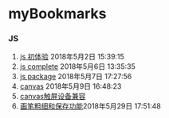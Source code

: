 # myBookmarks
### JS

1. [js 初体验](https://irwenjing.github.io/myBookmarks/js/key/index.html) 2018年5月2日 15:39:15
2. [js complete](https://irwenjing.github.io/myBookmarks/js/keyComplete/index.html) 2018年5月6日 13:35:35
3. [js package](https://irwenjing.github.io/myBookmarks/js/keyPackage/index.html) 2018年5月7日 17:27:56
4. [canvas](https://irwenjing.github.io/myBookmarks/js/canvas/mouse/canvas%E7%94%BB%E5%9C%88.html) 2018年5月9日 16:48:23
5. [canvas触屏设备兼容](https://irwenjing.github.io/myBookmarks/js/canvas/mouse/canvasComplete/canvasComplete.html)
6. [画笔粗细和保存功能](https://irwenjing.github.io/myBookmarks/js/canvas/mouse/canvasComplete/canvasComplete.html)2018年5月29日 17:51:48
